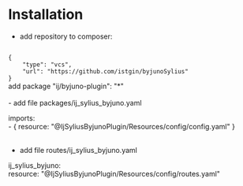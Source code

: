 <h1>Installation</h1>

 - add repository to composer:<br>
<code>
{
    "type": "vcs",
    "url": "https://github.com/istgin/byjunoSylius"
}</code><br>
add package "ij/byjuno-plugin": "*"
<br><br>
- add file packages/ij_sylius_byjuno.yaml<br>

imports: <br>
    - { resource: "@IjSyliusByjunoPlugin/Resources/config/config.yaml" }
    <br><br>
- add file  routes/ij_sylius_byjuno.yaml<br>

ij_sylius_byjuno:<br>
    resource: "@IjSyliusByjunoPlugin/Resources/config/routes.yaml"



